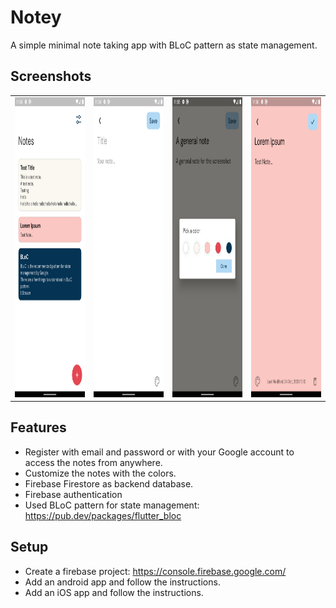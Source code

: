 # Notey

A simple minimal note taking app with BLoC pattern as state management.

## Screenshots
<table>
  <tr>
      <td><img src="screenshots/1.png" width=270 height=480></td>
      <td><img src="screenshots/2.png" width=270 height=480></td>
      <td><img src="screenshots/3.png" width=270 height=480></td>
      <td><img src="screenshots/4.png" width=270 height=480></td>
  </tr>
</table>

## Features
* Register with email and password or with your Google account to access the notes from anywhere.
* Customize the notes with the colors.
* Firebase Firestore as backend database.
* Firebase authentication
* Used BLoC pattern for state management:
 https://pub.dev/packages/flutter_bloc

## Setup
* Create a firebase project:
https://console.firebase.google.com/
* Add an android app and follow the instructions.
* Add an iOS app and follow the instructions.
